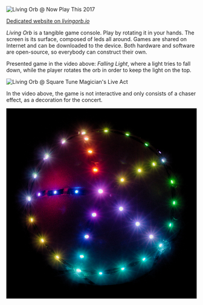 ![Living Orb @ Now Play This 2017](https://www.youtube.com/embed/orMkruxQjXw "iframe,16:9")

[Dedicated website on *livingorb.io*](http://livingorb.io "button")

*Living Orb* is a tangible game console. Play by rotating it in your hands. The screen is its surface, composed of leds all around. Games are shared on Internet and can be downloaded to the device. Both hardware and software are open-source, so everybody can construct their own.

Presented game in the video above: *Falling Light*, where a light tries to fall down, while the player rotates the orb in order to keep the light on the top.

![Living Orb @ Square Tune Magician's Live Act](https://www.youtube.com/embed/AF4qWRQ7MlE "iframe,16:9")

In the video above, the game is not interactive and only consists of a chaser effect, as a decoration for the concert.

![Living Orb](living-orb-dark.jpg "halfwidth")
